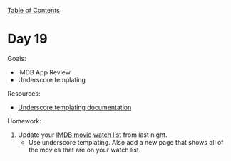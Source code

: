 [Table of Contents](/README.md)

# Day 19

Goals:
* IMDB App Review
* Underscore templating

Resources:
* [Underscore templating documentation](http://underscorejs.org/#template)

Homework:

1. Update your [IMDB movie watch list](https://github.com/TIY-Austin-Front-End-Engineering/imdb-app) from last night.
	* Use underscore templating. Also add a new page that shows all of the movies that are on your watch list.